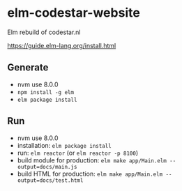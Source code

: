 # elm-codestar-website
Elm rebuild of codestar.nl

https://guide.elm-lang.org/install.html

## Generate

* nvm use 8.0.0
* `npm install -g elm`
* `elm package install`

## Run

* nvm use 8.0.0
* installation: `elm package install`
* run: `elm reactor` (or `elm reactor -p 8100`)
* build module for production: `elm make app/Main.elm --output=docs/main.js`
* build HTML for production: `elm make app/Main.elm --output=docs/test.html`